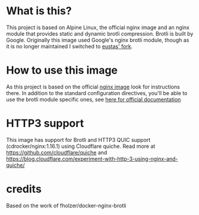 # What is this?
This project is based on Alpine Linux, the official nginx image and an nginx module that provides static and dynamic brotli compression. Brotli is built by Google. Originally this image used Google's nginx brotli module, though as it is no longer maintained I switched to [eustas' fork](https://github.com/eustas/ngx_brotli).

# How to use this image
As this project is based on the official [nginx image](https://hub.docker.com/_/nginx/) look for instructions there. In addition to the standard configuration directives, you'll be able to use the brotli module specific ones, see [here for official documentation](https://github.com/eustas/ngx_brotli#configuration-directives)

# HTTP3 support
This image has support for Brotli and HTTP3 QUIC support (cdrocker/nginx:1.16.1) using Cloudflare quiche. Read more at https://github.com/cloudflare/quiche and https://blog.cloudflare.com/experiment-with-http-3-using-nginx-and-quiche/

# credits
Based on the work of fholzer/docker-nginx-brotli

